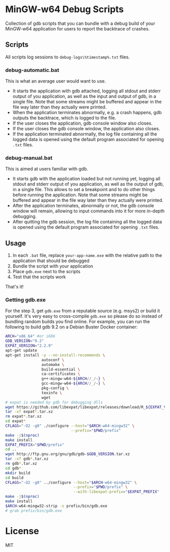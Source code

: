 # MinGW-w64 Debug Scripts

Collection of gdb scripts that you can bundle with a debug build of your MinGW-w64 application for users to report the backtrace of crashes.

## Scripts

All scripts log sessions to `debug-logs\%timestamp%.txt` files.


### debug-automatic.bat

This is what an average user would want to use.

- It starts the application with gdb attached, logging all stdout and stderr output of you application, as well as the input and output of gdb, in a single file. Note that some streams might be buffered and appear in the file way later than they actually were printed.
- When the application terminates abnormally, e.g. a crash happens, gdb outputs the backtrace, which is logged to the file.
- If the user closes the application, gdb console window also closes.
- If the user closes the gdb console window, the application also closes.
- If the application terminated abnormally, the log file containing all the logged data is opened using the default program associated for opening `.txt` files.


### debug-manual.bat

This is aimed at users familiar with gdb.

- It starts gdb with the application loaded but not running yet, logging all stdout and stderr output of you application, as well as the output of gdb, in a single file. This allows to set a breakpoint and to do other things before running the application. Note that some streams might be buffered and appear in the file way later than they actually were printed.
- After the application terminates, abnormally or not, the gdb console window will remain, allowing to input commands into it for more in-depth debugging.
- After quitting the gdb session, the log file containing all the logged data is opened using the default program associated for opening `.txt` files.


## Usage

1. In each `.bat` file, replace `your-app-name.exe` with the relative path to the application that should be debugged
2. Bundle the script with your application
3. Place `gdb.exe` next to the scripts
4. Test that the scripts work

That's it!


### Getting gdb.exe

For the step 3, get `gdb.exe` from a reputable source (e.g. msys2) or build it yourself.
It's very easy to cross-compile `gdb.exe` so please do so instead of bundling random builds you find online.
For example, you can run the following to build gdb 9.2 on a Debian Buster Docker container:

```sh
ARCH="x86_64" #or i686
GDB_VERSION="9.2"
EXPAT_VERSION="2.2.9"
apt-get update
apt-get install -y --no-install-recommends \
                autoconf \
                automake \
                build-essential \
                ca-certificates \
                g++-mingw-w64-${ARCH//_/-} \
                gcc-mingw-w64-${ARCH//_/-} \
                pkg-config \
                texinfo \
                wget
# expat is needed by gdb for debugging dlls
wget https://github.com/libexpat/libexpat/releases/download/R_${EXPAT_VERSION//./_}/expat-$EXPAT_VERSION.tar.xz
tar -xf expat*.tar.xz
rm expat*.tar.xz
cd expat*
CFLAGS="-O2 -g0" ./configure --host="$ARCH-w64-mingw32" \
                             --prefix="$PWD/prefix"
make -j$(nproc)
make install
EXPAT_PREFIX="$PWD/prefix"
cd ..
wget http://ftp.gnu.org/gnu/gdb/gdb-$GDB_VERSION.tar.xz
tar -xf gdb*.tar.xz
rm gdb*.tar.xz
cd gdb*
mkdir build
cd build
CFLAGS="-O2 -g0" ../configure --host="$ARCH-w64-mingw32" \
                              --prefix="$PWD/prefix" \
                              --with-libexpat-prefix="$EXPAT_PREFIX"
make -j$(nproc)
make install
$ARCH-w64-mingw32-strip -s prefix/bin/gdb.exe
# grab prefix/bin/gdb.exe
```

# License

MIT
